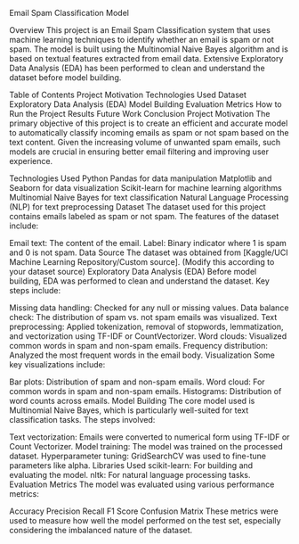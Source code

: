 Email Spam Classification Model

Overview
This project is an Email Spam Classification system that uses machine learning techniques to identify whether an email is spam or not spam. The model is built using the Multinomial Naive Bayes algorithm and is based on textual features extracted from email data. Extensive Exploratory Data Analysis (EDA) has been performed to clean and understand the dataset before model building.

Table of Contents
Project Motivation
Technologies Used
Dataset
Exploratory Data Analysis (EDA)
Model Building
Evaluation Metrics
How to Run the Project
Results
Future Work
Conclusion
Project Motivation
The primary objective of this project is to create an efficient and accurate model to automatically classify incoming emails as spam or not spam based on the text content. Given the increasing volume of unwanted spam emails, such models are crucial in ensuring better email filtering and improving user experience.

Technologies Used
Python
Pandas for data manipulation
Matplotlib and Seaborn for data visualization
Scikit-learn for machine learning algorithms
Multinomial Naive Bayes for text classification
Natural Language Processing (NLP) for text preprocessing
Dataset
The dataset used for this project contains emails labeled as spam or not spam. The features of the dataset include:

Email text: The content of the email.
Label: Binary indicator where 1 is spam and 0 is not spam.
Data Source
The dataset was obtained from [Kaggle/UCI Machine Learning Repository/Custom source]. (Modify this according to your dataset source)
Exploratory Data Analysis (EDA)
Before model building, EDA was performed to clean and understand the dataset. Key steps include:

Missing data handling: Checked for any null or missing values.
Data balance check: The distribution of spam vs. not spam emails was visualized.
Text preprocessing: Applied tokenization, removal of stopwords, lemmatization, and vectorization using TF-IDF or CountVectorizer.
Word clouds: Visualized common words in spam and non-spam emails.
Frequency distribution: Analyzed the most frequent words in the email body.
Visualization
Some key visualizations include:

Bar plots: Distribution of spam and non-spam emails.
Word cloud: For common words in spam and non-spam emails.
Histograms: Distribution of word counts across emails.
Model Building
The core model used is Multinomial Naive Bayes, which is particularly well-suited for text classification tasks. The steps involved:

Text vectorization: Emails were converted to numerical form using TF-IDF or Count Vectorizer.
Model training: The model was trained on the processed dataset.
Hyperparameter tuning: GridSearchCV was used to fine-tune parameters like alpha.
Libraries Used
scikit-learn: For building and evaluating the model.
nltk: For natural language processing tasks.
Evaluation Metrics
The model was evaluated using various performance metrics:

Accuracy
Precision
Recall
F1 Score
Confusion Matrix
These metrics were used to measure how well the model performed on the test set, especially considering the imbalanced nature of the dataset.
